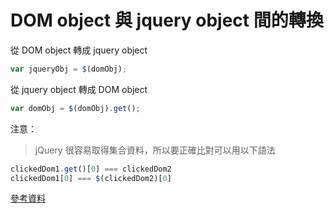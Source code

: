# DOM object 與 jquery object 間的轉換

從 DOM object 轉成 jquery object

```js
var jqueryObj = $(domObj);
```

從 jquery object 轉成 DOM object

```js
var domObj = $(domObj).get();
```

注意：
> jQuery 很容易取得集合資料，所以要正確比對可以用以下語法

```js
clickedDom1.get()[0] === clickedDom2
clickedDom1[0] === $(clickedDom2)[0]
```

[參考資料](https://howtodoinjava.com/jquery/javascript-dom-objects-vs-jquery-objects/)
